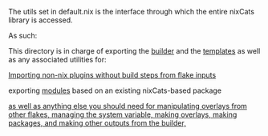 The utils set in default.nix is the interface through which the entire nixCats library is accessed.

As such:

This directory is in charge of exporting the [builder](../builder) and the [templates](../templates) as well as any associated utilities for:

[Importing non-nix plugins without build steps from flake inputs](./autoPluginOverlay.nix)

exporting [modules](./mkModules.nix) based on an existing nixCats-based package

[as well as anything else you should need for manipulating overlays from other flakes, managing the system variable, making overlays, making packages, and making other outputs from the builder,](./default.nix)
